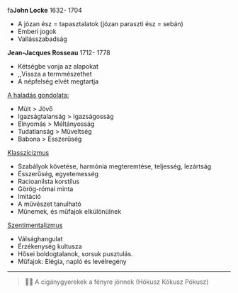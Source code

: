 fa**John Locke**
1632- 1704

* A józan ész = tapasztalatok (józan paraszti ész = sebán)
* Emberi jogok
* Vallásszabadság


**Jean-Jacques Rosseau**
1712- 1778

* Kétségbe vonja az alapokat
* ,,Vissza a termmészethet
* A népfelség elvét megtartja


<u>A haladás gondolata:</u>
* Múlt                                 > Jövő
* Igazságtalanság         > Igazságosság
* Elnyomás                      > Méltányosság
* Tudatlanság                 > Műveltség
* Babona                          > Ésszerűség

<u>Klasszicizmus</u>
* Szabályok követése, harmónia megteremtése, teljesség, lezártság
* Ésszerűség, egyetemesség
* Racioanilsta korstílus
* Görög-római minta
* Imitáció
* A művészet tanulható
* Műnemek, és műfajok elkülönülnek

<u>Szentimentalizmus</u>
* Válsághangulat
* Érzékenység kultusza
* Hősei boldogtalanok, sorsuk pusztulás.
* Műfajok: Elégia, napló és levélregény

---
> 😶‍🌫️
> A cigánygyerekek a fényre jönnek (Hókusz Kókusz Pókusz)

